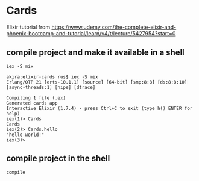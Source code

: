 # Cards

Elixir tutorial from <https://www.udemy.com/the-complete-elixir-and-phoenix-bootcamp-and-tutorial/learn/v4/t/lecture/5427954?start=0>

## compile project and make it available in a shell
`iex -S mix`

    akira:elixir-cards rus$ iex -S mix
    Erlang/OTP 21 [erts-10.1.1] [source] [64-bit] [smp:8:8] [ds:8:8:10] [async-threads:1] [hipe] [dtrace]

    Compiling 1 file (.ex)
    Generated cards app
    Interactive Elixir (1.7.4) - press Ctrl+C to exit (type h() ENTER for help)
    iex(1)> Cards
    Cards
    iex(2)> Cards.hello
    "hello world!"
    iex(3)>

## compile project in the shell
`compile`
